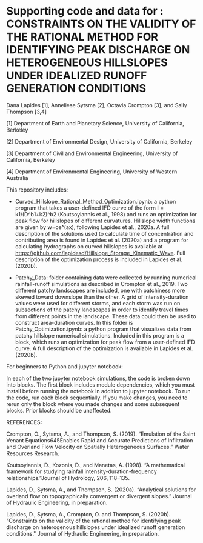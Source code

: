 # Supporting code and data for : CONSTRAINTS ON THE VALIDITY OF THE RATIONAL METHOD FOR IDENTIFYING PEAK DISCHARGE ON HETEROGENEOUS HILLSLOPES UNDER IDEALIZED RUNOFF GENERATION CONDITIONS

Dana Lapides [1], Anneliese Sytsma [2], Octavia Crompton [3], and Sally Thompson [3,4]

[1] Department of Earth and Planetary Science, University of California, Berkeley

[2] Department of Environmental Design, University of California, Berkeley

[3] Department of Civil and Environmental Engineering, University of California, Berkeley

[4] Department of Environmental Engineering, University of Western Australia

This repository includes: 

  - Curved_Hillslope_Rational_Method_Optimization.ipynb:
a python program that takes a user-defined IFD curve of the form I = k1/(D^b1+k2)^b2 (Koutsoyiannis et al., 1998) and runs an optimization for peak flow for hillslopes of different curvatures. Hillslope width functions are given by w=ce^(ax), following Lapides et al., 2020a. A full description of the solutions used to calculate time of concentration and contributing area is found in Lapides et al. (2020a) and a program for calculating hydrographs on curved hillslopes is available at https://github.com/lapidesd/Hillslope_Storage_Kinematic_Wave. Full description of the optimization process is included in Lapides et al. (2020b).

  - Patchy_Data:
folder containing data were collected by running numerical rainfall-runoff simulations as described in Crompton et al., 2019. Two different patchy landscapes are included, one with patchiness more skewed toward downslope than the other. A grid of intensity-duration values were used for different storms, and each storm was run on subsections of the patchy landscapes in order to identify travel times from different points in the landscape. These data could then be used to construct area-duration curves. In this folder is Patchy_Optimization.ipynb:
a python program that visualizes data from patchy hillslope numerical simulations. Included in this program is a block, which runs an optimization for peak flow from a user-defined IFD curve. A full description of the optimization is available in Lapides et al. (2020b).

For beginners to Python and jupyter notebook:

In each of the two jupyter notebook simulations, the code is broken down into blocks. The first block includes module dependencies, which you must install before running the notebook in addition to jupyter notebook. To run the code, run each block sequentially. If you make changes, you need to rerun only the block where you made changes and some subsequent blocks. Prior blocks should be unaffected.

REFERENCES:

Crompton, O., Sytsma, A., and Thompson, S. (2019). “Emulation of the Saint Venant Equations645Enables Rapid and Accurate Predictions of Infiltration and Overland Flow Velocity on Spatially Heterogeneous Surfaces.” Water Resources Research.

Koutsoyiannis, D., Kozonis, D., and Manetas, A. (1998). “A mathematical framework for studying rainfall intensity-duration-frequency relationships.”Journal of Hydrology, 206, 118–135.

Lapides, D., Sytsma, A., and Thompson, S. (2020a). “Analytical solutions for overland flow on topographically convergent or divergent slopes.” Journal of Hydraulic Engineering, in preparation.

Lapides, D., Sytsma, A., Crompton, O. and Thompson, S. (2020b). “Constraints on the validity of the rational method for identifying peak discharge on heterogenous hillslopes under idealized runoff generation conditions." Journal of Hydraulic Engineering, in preparation.
